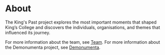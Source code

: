 # About

The King's Past project explores the most important moments that shaped
King’s College and discovers the individuals, organisations, and themes that
influenced its journey.

For more information about the team, see [Team](about/team).
For more information about the Demonumenta project, see [Demonumenta](about/demonumenta).
